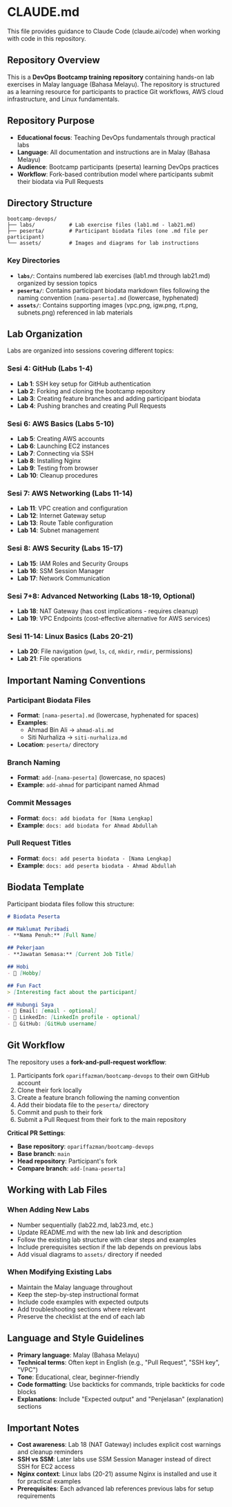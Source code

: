 # CLAUDE.md

This file provides guidance to Claude Code (claude.ai/code) when working with code in this repository.

## Repository Overview

This is a **DevOps Bootcamp training repository** containing hands-on lab exercises in Malay language (Bahasa Melayu). The repository is structured as a learning resource for participants to practice Git workflows, AWS cloud infrastructure, and Linux fundamentals.

## Repository Purpose

- **Educational focus**: Teaching DevOps fundamentals through practical labs
- **Language**: All documentation and instructions are in Malay (Bahasa Melayu)
- **Audience**: Bootcamp participants (peserta) learning DevOps practices
- **Workflow**: Fork-based contribution model where participants submit their biodata via Pull Requests

## Directory Structure

```
bootcamp-devops/
├── labs/           # Lab exercise files (lab1.md - lab21.md)
├── peserta/        # Participant biodata files (one .md file per participant)
└── assets/         # Images and diagrams for lab instructions
```

### Key Directories

- **`labs/`**: Contains numbered lab exercises (lab1.md through lab21.md) organized by session topics
- **`peserta/`**: Contains participant biodata markdown files following the naming convention `[nama-peserta].md` (lowercase, hyphenated)
- **`assets/`**: Contains supporting images (vpc.png, igw.png, rt.png, subnets.png) referenced in lab materials

## Lab Organization

Labs are organized into sessions covering different topics:

### Sesi 4: GitHub (Labs 1-4)
- **Lab 1**: SSH key setup for GitHub authentication
- **Lab 2**: Forking and cloning the bootcamp repository
- **Lab 3**: Creating feature branches and adding participant biodata
- **Lab 4**: Pushing branches and creating Pull Requests

### Sesi 6: AWS Basics (Labs 5-10)
- **Lab 5**: Creating AWS accounts
- **Lab 6**: Launching EC2 instances
- **Lab 7**: Connecting via SSH
- **Lab 8**: Installing Nginx
- **Lab 9**: Testing from browser
- **Lab 10**: Cleanup procedures

### Sesi 7: AWS Networking (Labs 11-14)
- **Lab 11**: VPC creation and configuration
- **Lab 12**: Internet Gateway setup
- **Lab 13**: Route Table configuration
- **Lab 14**: Subnet management

### Sesi 8: AWS Security (Labs 15-17)
- **Lab 15**: IAM Roles and Security Groups
- **Lab 16**: SSM Session Manager
- **Lab 17**: Network Communication

### Sesi 7+8: Advanced Networking (Labs 18-19, Optional)
- **Lab 18**: NAT Gateway (has cost implications - requires cleanup)
- **Lab 19**: VPC Endpoints (cost-effective alternative for AWS services)

### Sesi 11-14: Linux Basics (Labs 20-21)
- **Lab 20**: File navigation (`pwd`, `ls`, `cd`, `mkdir`, `rmdir`, permissions)
- **Lab 21**: File operations

## Important Naming Conventions

### Participant Biodata Files
- **Format**: `[nama-peserta].md` (lowercase, hyphenated for spaces)
- **Examples**:
  - Ahmad Bin Ali → `ahmad-ali.md`
  - Siti Nurhaliza → `siti-nurhaliza.md`
- **Location**: `peserta/` directory

### Branch Naming
- **Format**: `add-[nama-peserta]` (lowercase, no spaces)
- **Example**: `add-ahmad` for participant named Ahmad

### Commit Messages
- **Format**: `docs: add biodata for [Nama Lengkap]`
- **Example**: `docs: add biodata for Ahmad Abdullah`

### Pull Request Titles
- **Format**: `docs: add peserta biodata - [Nama Lengkap]`
- **Example**: `docs: add peserta biodata - Ahmad Abdullah`

## Biodata Template

Participant biodata files follow this structure:

```markdown
# Biodata Peserta

## Maklumat Peribadi
- **Nama Penuh:** [Full Name]

## Pekerjaan
- **Jawatan Semasa:** [Current Job Title]

## Hobi
- 🎯 [Hobby]

## Fun Fact
> [Interesting fact about the participant]

## Hubungi Saya
- 📧 Email: [email - optional]
- 🔗 LinkedIn: [LinkedIn profile - optional]
- 🐙 GitHub: [GitHub username]
```

## Git Workflow

The repository uses a **fork-and-pull-request workflow**:

1. Participants fork `opariffazman/bootcamp-devops` to their own GitHub account
2. Clone their fork locally
3. Create a feature branch following the naming convention
4. Add their biodata file to the `peserta/` directory
5. Commit and push to their fork
6. Submit a Pull Request from their fork to the main repository

**Critical PR Settings**:
- **Base repository**: `opariffazman/bootcamp-devops`
- **Base branch**: `main`
- **Head repository**: Participant's fork
- **Compare branch**: `add-[nama-peserta]`

## Working with Lab Files

### When Adding New Labs
- Number sequentially (lab22.md, lab23.md, etc.)
- Update README.md with the new lab link and description
- Follow the existing lab structure with clear steps and examples
- Include prerequisites section if the lab depends on previous labs
- Add visual diagrams to `assets/` directory if needed

### When Modifying Existing Labs
- Maintain the Malay language throughout
- Keep the step-by-step instructional format
- Include code examples with expected outputs
- Add troubleshooting sections where relevant
- Preserve the checklist at the end of each lab

## Language and Style Guidelines

- **Primary language**: Malay (Bahasa Melayu)
- **Technical terms**: Often kept in English (e.g., "Pull Request", "SSH key", "VPC")
- **Tone**: Educational, clear, beginner-friendly
- **Code formatting**: Use backticks for commands, triple backticks for code blocks
- **Explanations**: Include "Expected output" and "Penjelasan" (explanation) sections

## Important Notes

- **Cost awareness**: Lab 18 (NAT Gateway) includes explicit cost warnings and cleanup reminders
- **SSH vs SSM**: Later labs use SSM Session Manager instead of direct SSH for EC2 access
- **Nginx context**: Linux labs (20-21) assume Nginx is installed and use it for practical examples
- **Prerequisites**: Each advanced lab references previous labs for setup requirements
